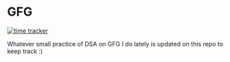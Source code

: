 # GFG

[![time tracker](https://wakatime.com/badge/github/silent-lad/GFG.svg)](https://wakatime.com/badge/github/silent-lad/GFG)

Whatever small practice of DSA on GFG I do lately is updated on this repo to keep track :)
